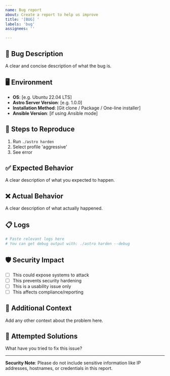 ```yaml
---
name: Bug report
about: Create a report to help us improve
title: '[BUG] '
labels: 'bug'
assignees: ''

---
```


## 🐛 Bug Description
A clear and concise description of what the bug is.

## 🖥️ Environment
- **OS**: [e.g. Ubuntu 22.04 LTS]
- **Astro Server Version**: [e.g. 1.0.0]
- **Installation Method**: [Git clone / Package / One-line installer]
- **Ansible Version**: [if using Ansible mode]

## 🔄 Steps to Reproduce
1. Run `./astro harden`
2. Select profile 'aggressive'
3. See error

## ✅ Expected Behavior
A clear description of what you expected to happen.

## ❌ Actual Behavior
A clear description of what actually happened.

## 📋 Logs
```bash
# Paste relevant logs here
# You can get debug output with: ./astro harden --debug
```

## 🛡️ Security Impact
- [ ] This could expose systems to attack
- [ ] This prevents security hardening
- [ ] This is a usability issue only
- [ ] This affects compliance/reporting

## 📎 Additional Context
Add any other context about the problem here.

## 🔧 Attempted Solutions
What have you tried to fix this issue?

---

**Security Note**: Please do not include sensitive information like IP addresses, hostnames, or credentials in this report.